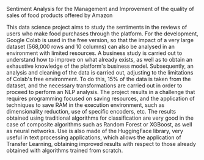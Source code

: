 Sentiment Analysis for the Management and Improvement of the quality of sales of food products offered by Amazon

This data science project aims to study the sentiments in the reviews of users who make food purchases through the platform. For the development, 
Google Colab is used in the free version, so that the impact of a very large dataset (568,000 rows and 10 columns) can also be analysed in an environment with limited resources. 
A business study is carried out to understand how to improve on what already exists, as well as to obtain an exhaustive knowledge of the platform's business model. Subsequently,
 an analysis and cleaning of the data is carried out, adjusting to the limitations of Colab's free environment. To do this, 15% of the data is taken from the dataset, 
and the necessary transformations are carried out in order to proceed to perform an NLP analysis.
The project results in a challenge that requires programming focused on saving resources, and the application of techniques to save RAM in the execution environment, 
such as dimensionality reduction, use of specific encoders, etc.
The results obtained using traditional algorithms for classification are very good in the case of composite algorithms such as Random Forest or XGBoost, 
as well as neural networks. Use is also made of the HuggingFace library, very useful in text processing applications, which allows the application of Transfer Learning, 
obtaining improved results with respect to those already obtained with algorithms trained from scratch.